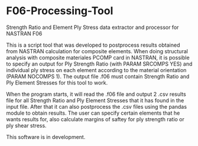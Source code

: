 # F06-Processing-Tool
Strength Ratio and Element Ply Stress data extractor and processor for NASTRAN F06 

This is a script tool that was developed to postprocess results obtained from NASTRAN calculation for composite elements. When doing structural analysis with composite materiales PCOMP card in NASTRAN, it is possible to specify an output for Ply Strength Ratio (with PARAM SRCOMPS YES) and individual ply stress on each element according to the material orientation (PARAM NOCOMPS 1). The output file .f06 must contain Strength Ratio and Ply Element Stresses for this tool to work. 

When the program starts, it will read the .f06 file and output 2 .csv results file for all Strength Ratio and Ply Element Stresses that it has found in the input file. After that it can also postprocess the .csv files using the pandas module to obtain results. The user can specify certain elements that he wants results for, also calculate margins of saftey for ply strength ratio or ply shear stress. 

This software is in development.
